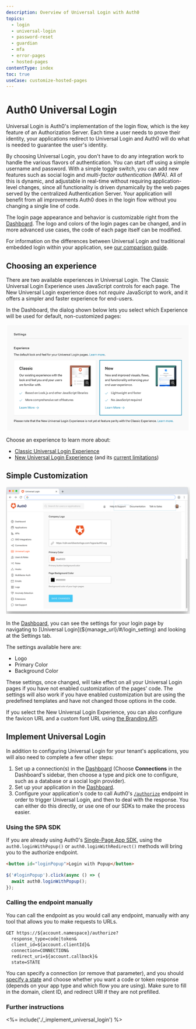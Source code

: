 ```yaml
---
description: Overview of Universal Login with Auth0
topics:
  - login
  - universal-login
  - password-reset
  - guardian
  - mfa
  - error-pages
  - hosted-pages
contentType: index
toc: true
useCase: customize-hosted-pages
---
```

# Auth0 Universal Login

Universal Login is Auth0's implementation of the login flow, which is the key feature of an Authorization Server. Each time a user needs to prove their identity, your applications redirect to Universal Login and Auth0 will do what is needed to guarantee the user's identity. 

By choosing Universal Login, you don't have to do any integration work to handle the various flavors of authentication. You can start off using a simple username and password. With a simple toggle switch, you can add new features such as social login and <dfn data-key="multifactor-authentication">multi-factor authentication (MFA)</dfn>. All of this is dynamic, and adjustable in real-time without requiring application-level changes, since all functionality is driven dynamically by the web pages served by the centralized Authentication Server. Your application will benefit from all improvements Auth0 does in the login flow without you changing a single line of code. 

The login page appearance and behavior is customizable right from the [Dashboard](${manage_url}). The logo and colors of the login pages can be changed, and in more advanced use cases, the code of each page itself can be modified.

For information on the differences between Universal Login and traditional embedded login within your application, see [our comparison guide](/guides/login/universal-vs-embedded).

## Choosing an experience

There are two available experiences in Universal Login. The Classic Universal Login Experience uses JavaScript controls for each page. The New Universal Login experience does not _require_ JavaScript to work, and it offers a simpler and faster experience for end-users. 

In the Dashboard, the dialog shown below lets you select which Experience will be used for default, non-customized pages:

![Login Page](/media/articles/universal-login/experience-picker.png)

Choose an experience to learn more about:

* [Classic Universal Login Experience](/universal-login/classic) 
* [New Universal Login Experience](/universal-login/new) (and its [current limitations](/universal-login/new-experience-limitations))


## Simple Customization

![Customization Settings for Login Page](/media/articles/universal-login/settings.png)

In the [Dashboard](${manage_url}), you can see the settings for your login page by navigating to [Universal Login](${manage_url}/#/login_setting) and looking at the Settings tab.

The settings available here are:

* Logo
* Primary Color
* Background Color

These settings, once changed, will take effect on all your Universal Login pages if you have not enabled customization of the pages' code. The settings will also work if you have enabled customization but are using the predefined templates and have not changed those options in the code.

If you select the New Universal Login Experience, you can also configure the favicon URL and a custom font URL using [the Branding API](/api/management/v2#!/Branding).

## Implement Universal Login

In addition to configuring Universal Login for your tenant's applications, you will also need to complete a few other steps:

1. Set up a connection(s) in the [Dashboard](${manage_url}) (Choose **Connections** in the Dashboard's sidebar, then choose a type and pick one to configure, such as a database or a social login provider). 
1. Set up your application in the [Dashboard](${manage_url}/#/applications). 
1. Configure your application's code to call Auth0's [`/authorize`](/api/authentication#login) endpoint in order to trigger Universal Login, and then to deal with the response. You can either do this directly, or use one of our SDKs to make the process easier.

### Using the SPA SDK

If you are already using Auth0's [Single-Page App SDK](/libraries/auth0-spa), using the `auth0.loginWithPopup()` or `auth0.loginWithRedirect()` methods will bring you to the authorize endpoint.

```html
<button id="loginPopup">Login with Popup</button>
```

```js
$('#loginPopup').click(async () => {
  await auth0.loginWithPopup();
});
```

### Calling the endpoint manually

You can call the endpoint as you would call any endpoint, manually with any tool that allows you to make requests to URLs.

```text
GET https://${account.namespace}/authorize?
  response_type=code|token&
  client_id=${account.clientId}&
  connection=CONNECTION&
  redirect_uri=${account.callback}&
  state=STATE
```

You can specify a connection (or remove that parameter), and you should [specify a state](/protocols/oauth2/oauth-state) and choose whether you want a code or token response (depends on your app type and which flow you are using). Make sure to fill in the domain, client ID, and redirect URI if they are not prefilled.

### Further instructions

<%= include('./_implement_universal_login') %>
